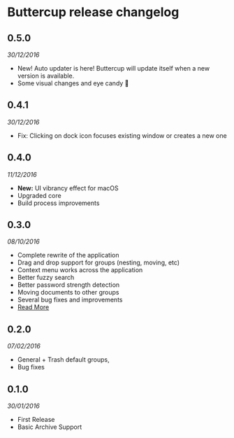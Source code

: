 # Buttercup release changelog

## 0.5.0
_30/12/2016_

  * New! Auto updater is here! Buttercup will update itself when a new version is available.
  * Some visual changes and eye candy 🍭

## 0.4.1
_30/12/2016_

  * Fix: Clicking on dock icon focuses existing window or creates a new one

## 0.4.0
_11/12/2016_

  * **New:** UI vibrancy effect for macOS
  * Upgraded core
  * Build process improvements

## 0.3.0
_08/10/2016_

  * Complete rewrite of the application
  * Drag and drop support for groups (nesting, moving, etc)
  * Context menu works across the application
  * Better fuzzy search
  * Better password strength detection
  * Moving documents to other groups
  * Several bug fixes and improvements
  * [Read More](https://github.com/buttercup-pw/buttercup/pull/92)

## 0.2.0
_07/02/2016_

  * General + Trash default groups,
  * Bug fixes

## 0.1.0
_30/01/2016_

  * First Release
  * Basic Archive Support
